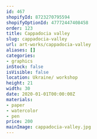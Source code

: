 ```yaml
---
id: 467
shopifyId: 8723270795594
shopifyOptionId: 47772447408458
order: 123
title: Cappadocia valley
slug: cappadocia-valley
url: art-works/cappadocia-valley
aliases: []
categories:
- graphics
inStock: false
isVisible: false
location: Ukraine/ workshop
height: 21
width: 30
date: 2020-01-01T00:00:00Z
materials:
- paper
- watercolor
- pen
price: 200
mainImage: cappadocia-valley.jpg
---
```

